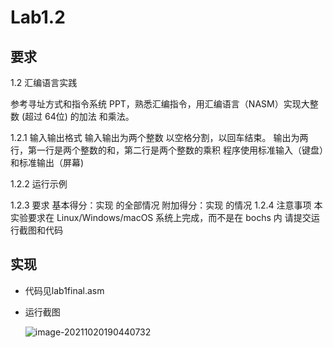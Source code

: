 # Lab1.2

## 要求

1.2 汇编语言实践 

参考寻址方式和指令系统 PPT，熟悉汇编指令，用汇编语言（NASM）实现大整数 (超过 64位) 的加法 和乘法。 

1.2.1 输入输出格式 输入输出为两个整数 以空格分割，以回车结束。 输出为两行，第一行是两个整数的和，第二行是两个整数的乘积 程序使用标准输入（键盘）和标准输出（屏幕)

1.2.2 运行示例 

1.2.3 要求 基本得分：实现 的全部情况 附加得分：实现 的情况 1.2.4 注意事项 本实验要求在 Linux/Windows/macOS 系统上完成，而不是在 bochs 内 请提交运行截图和代码

## 实现

- 代码见lab1final.asm

- 运行截图

  ![image-20211020190440732](D:\pictureBed\image-20211020190440732.png)